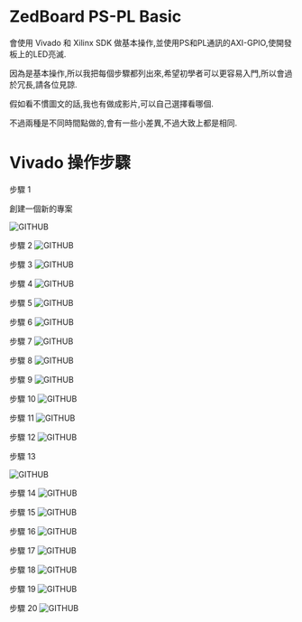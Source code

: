 # ZedBoard PS-PL Basic
會使用 Vivado 和 Xilinx SDK 做基本操作,並使用PS和PL通訊的AXI-GPIO,使開發板上的LED亮滅.

因為是基本操作,所以我把每個步驟都列出來,希望初學者可以更容易入門,所以會過於冗長,請各位見諒.

假如看不慣圖文的話,我也有做成影片,可以自己選擇看哪個.

不過兩種是不同時間點做的,會有一些小差異,不過大致上都是相同.

# Vivado 操作步驟
步驟 1

創建一個新的專案

![GITHUB](image/01.png "01")

步驟 2
![GITHUB](image/02.png "02")

步驟 3
![GITHUB](image/03.png "03")

步驟 4
![GITHUB](image/04.png "04")

步驟 5
![GITHUB](image/05.png "05")

步驟 6
![GITHUB](image/06.png "06")

步驟 7
![GITHUB](image/07.png "07")

步驟 8
![GITHUB](image/08.png "08")

步驟 9
![GITHUB](image/09.png "09")

步驟 10
![GITHUB](image/10.png "10")

步驟 11
![GITHUB](image/11.png "11")

步驟 12
![GITHUB](image/12.png "12")

步驟 13

![GITHUB](image/13.png "13")

步驟 14
![GITHUB](image/14.png "14")

步驟 15
![GITHUB](image/15.png "15")

步驟 16
![GITHUB](image/16.png "16")

步驟 17
![GITHUB](image/17.png "17")

步驟 18
![GITHUB](image/18.png "18")

步驟 19
![GITHUB](image/19.png "19")

步驟 20
![GITHUB](image/20.png "20")

